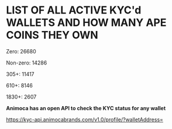 # LIST OF ALL ACTIVE KYC'd WALLETS AND HOW MANY APE COINS THEY OWN

Zero: 26680

Non-zero: 14286

305+: 11417

610+: 8146

1830+: 2607

**Animoca has an open API to check the KYC status for any wallet**

https://kyc-api.animocabrands.com/v1.0/profile/?walletAddress=